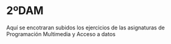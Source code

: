 # 2ºDAM

Aquí se encotraran subidos los ejercicios de las asignaturas de Programación Multimedia y Acceso a datos 
